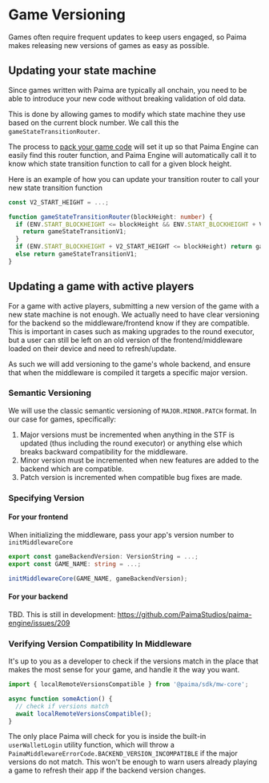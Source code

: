 # Game Versioning

Games often require frequent updates to keep users engaged, so Paima makes releasing new versions of games as easy as possible.

## Updating your state machine

Since games written with Paima are typically all onchain, you need to be able to introduce your new code without breaking validation of old data.

This is done by allowing games to modify which state machine they use based on the current block number. We call this the `gameStateTransitionRouter`.

The process to [pack your game code](../1-setting-up-your-environment/how-to-use-paima-engine#packing-your-game-code) will set it up so that Paima Engine can easily find this router function, and Paima Engine will automatically call it to know which state transition function to call for a given block height.

Here is an example of how you can update your transition router to call your new state transition function
```typescript
const V2_START_HEIGHT = ...;

function gameStateTransitionRouter(blockHeight: number) {
  if (ENV.START_BLOCKHEIGHT <= blockHeight && ENV.START_BLOCKHEIGHT + V2_START_HEIGHT > blockHeight) {
    return gameStateTransitionV1;
  }
  if (ENV.START_BLOCKHEIGHT + V2_START_HEIGHT <= blockHeight) return gameStateTransitionV2;
  else return gameStateTransitionV1;
}
```

## Updating a game with active players

For a game with active players, submitting a new version of the game with a new state machine is not enough. We actually need to have clear versioning for the backend so the middleware/frontend know if they are compatible. This is important in cases such as making upgrades to the round executor, but a user can still be left on an old version of the frontend/middleware loaded on their device and need to refresh/update.

As such we will add versioning to the game's whole backend, and ensure that when the middleware is compiled it targets a specific major version.

### Semantic Versioning

We will use the classic semantic versioning of `MAJOR.MINOR.PATCH` format. In our case for games, specifically:

1. Major versions must be incremented when anything in the STF is updated (thus including the round executor) or anything else which breaks backward compatibility for the middleware.
2. Minor version must be incremented when new features are added to the backend which are compatible.
3. Patch version is incremented when compatible bug fixes are made.

### Specifying Version

#### For your frontend

When initializing the middleware, pass your app's version number to `initMiddlewareCore`

```typescript
export const gameBackendVersion: VersionString = ...;
export const GAME_NAME: string = ...;

initMiddlewareCore(GAME_NAME, gameBackendVersion);
```

#### For your backend

TBD. This is still in development: https://github.com/PaimaStudios/paima-engine/issues/209

### Verifying Version Compatibility In Middleware

It's up to you as a developer to check if the versions match in the place that makes the most sense for your game, and handle it the way you want.

```typescript
import { localRemoteVersionsCompatible } from '@paima/sdk/mw-core';

async function someAction() {
  // check if versions match
  await localRemoteVersionsCompatible();
}
```

The only place Paima will check for you is inside the built-in `userWalletLogin` utility function, which will throw a `PaimaMiddlewareErrorCode.BACKEND_VERSION_INCOMPATIBLE` if the major versions do not match. This won't be enough to warn users already playing a game to refresh their app if the backend version changes.
